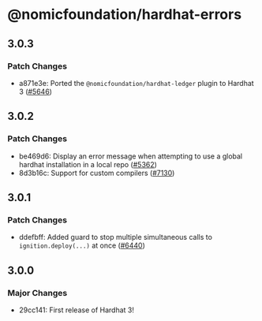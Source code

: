 # @nomicfoundation/hardhat-errors

## 3.0.3

### Patch Changes

- a871e3e: Ported the `@nomicfoundation/hardhat-ledger` plugin to Hardhat 3 ([#5646](https://github.com/NomicFoundation/hardhat/issues/5646))

## 3.0.2

### Patch Changes

- be469d6: Display an error message when attempting to use a global hardhat installation in a local repo ([#5362](https://github.com/NomicFoundation/hardhat/issues/5362))
- 8d3b16c: Support for custom compilers ([#7130](https://github.com/NomicFoundation/hardhat/issues/7130))

## 3.0.1

### Patch Changes

- ddefbff: Added guard to stop multiple simultaneous calls to `ignition.deploy(...)` at once ([#6440](https://github.com/NomicFoundation/hardhat/issues/6440))

## 3.0.0

### Major Changes

- 29cc141: First release of Hardhat 3!
